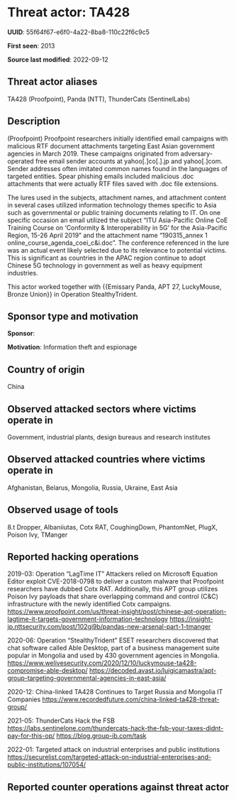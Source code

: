 # Threat actor: TA428

**UUID**: 55f64f67-e6f0-4a22-8ba8-110c22f6c9c5

**First seen**: 2013

**Source last modified**: 2022-09-12

## Threat actor aliases

TA428 (Proofpoint), Panda (NTT), ThunderCats (SentinelLabs)

## Description

(Proofpoint) Proofpoint researchers initially identified email campaigns with malicious RTF document attachments targeting East Asian government agencies in March 2019. These campaigns originated from adversary-operated free email sender accounts at yahoo[.]co[.].jp and yahoo[.]com. Sender addresses often imitated common names found in the languages of targeted entities. Spear phishing emails included malicious .doc attachments that were actually RTF files saved with .doc file extensions.

The lures used in the subjects, attachment names, and attachment content in several cases utilized information technology themes specific to Asia such as governmental or public training documents relating to IT. On one specific occasion an email utilized the subject “ITU Asia-Pacific Online CoE Training Course on ‘Conformity & Interoperability in 5G’ for the Asia-Pacific Region, 15-26 April 2019” and the attachment name “190315_annex 1 online_course_agenda_coei_c&i.doc”. The conference referenced in the lure was an actual event likely selected due to its relevance to potential victims. This is significant as countries in the APAC region continue to adopt Chinese 5G technology in government as well as heavy equipment industries.

This actor worked together with {{Emissary Panda, APT 27, LuckyMouse, Bronze Union}} in Operation StealthyTrident.

## Sponsor type and motivation

**Sponsor**: 

**Motivation**: Information theft and espionage


## Country of origin

China

## Observed attacked sectors where victims operate in

Government, industrial plants, design bureaus and research institutes

## Observed attacked countries where victims operate in

Afghanistan, Belarus, Mongolia, Russia, Ukraine, East Asia

## Observed usage of tools

8.t Dropper, Albaniiutas, Cotx RAT, CoughingDown, PhantomNet, PlugX, Poison Ivy, TManger

## Reported hacking operations

2019-03: Operation “LagTime IT”
Attackers relied on Microsoft Equation Editor exploit CVE-2018-0798 to deliver a custom malware that Proofpoint researchers have dubbed Cotx RAT.
Additionally, this APT group utilizes Poison Ivy payloads that share overlapping command and control (C&C) infrastructure with the newly identified Cotx campaigns.
https://www.proofpoint.com/us/threat-insight/post/chinese-apt-operation-lagtime-it-targets-government-information-technology
https://insight-jp.nttsecurity.com/post/102gi9b/pandas-new-arsenal-part-1-tmanger

2020-06: Operation “StealthyTrident”
ESET researchers discovered that chat software called Able Desktop, part of a business management suite popular in Mongolia and used by 430 government agencies in Mongolia.
https://www.welivesecurity.com/2020/12/10/luckymouse-ta428-compromise-able-desktop/
https://decoded.avast.io/luigicamastra/apt-group-targeting-governmental-agencies-in-east-asia/

2020-12: China-linked TA428 Continues to Target Russia and Mongolia IT Companies
https://www.recordedfuture.com/china-linked-ta428-threat-group/

2021-05: ThunderCats Hack the FSB
https://labs.sentinelone.com/thundercats-hack-the-fsb-your-taxes-didnt-pay-for-this-op/
https://blog.group-ib.com/task

2022-01: Targeted attack on industrial enterprises and public institutions
https://securelist.com/targeted-attack-on-industrial-enterprises-and-public-institutions/107054/

## Reported counter operations against threat actor





